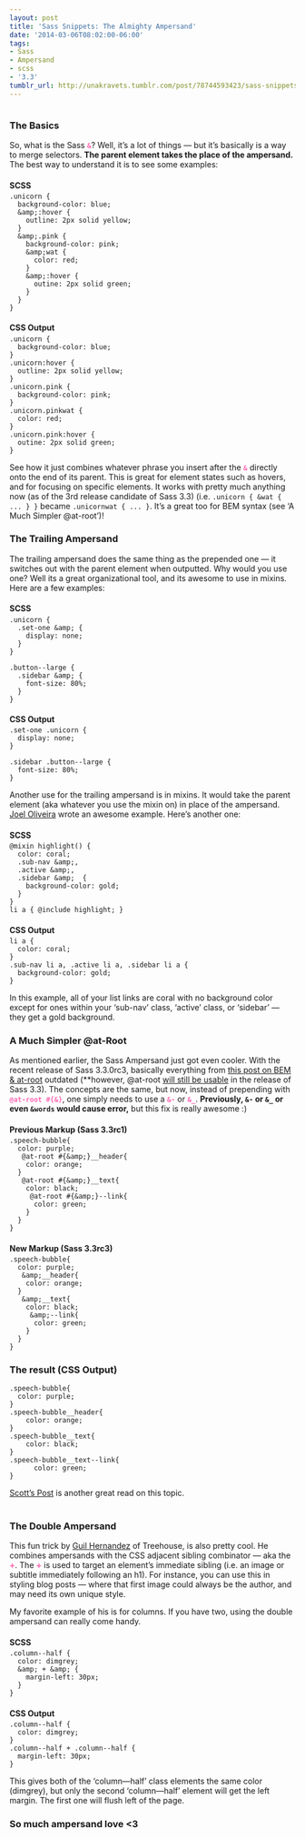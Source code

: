 ```yaml
---
layout: post
title: 'Sass Snippets: The Almighty Ampersand'
date: '2014-03-06T08:02:00-06:00'
tags:
- Sass
- Ampersand
- scss
- '3.3'
tumblr_url: http://unakravets.tumblr.com/post/78744593423/sass-snippets-the-almighty-ampersand
---
```

<p><img src="https://31.media.tumblr.com/2adcb547462d0c1332af3030ccda9f2d/tumblr_inline_n3tqzrPLlI1rk3ey5.gif" alt=""/></p>

<p><style>h4 {
margin-bottom: -0.7em;
}</style></p>

<h3>The Basics</h3>

<p>So, what is the Sass <code style="color:hotpink; font-weight:800">&amp;</code>? Well, it&#8217;s a lot of things &#8212; but it&#8217;s basically is a way to merge selectors. <strong>The parent element takes the place of the ampersand.</strong> The best way to understand it is to see some examples:</p>

<h4>SCSS</h4>

```
.unicorn {
  background-color: blue;
  &amp;:hover {
    outline: 2px solid yellow;
  }
  &amp;.pink {
    background-color: pink;
    &amp;wat {
      color: red;
    }
    &amp;:hover {
      outine: 2px solid green;
    }
  }
}
```



<h4>CSS Output</h4>

```
.unicorn {
  background-color: blue;
}
.unicorn:hover {
  outline: 2px solid yellow;
}
.unicorn.pink {
  background-color: pink;
}
.unicorn.pinkwat {
  color: red;
}
.unicorn.pink:hover {
  outine: 2px solid green;
}
```



<p>See how it just combines whatever phrase you insert after the <code style="color:hotpink; font-weight:800">&amp;</code> directly onto the end of its parent. This is great for element states such as hovers, and for focusing on specific elements. It works with pretty much anything now (as of the 3rd release candidate of Sass 3.3) (i.e. <code>.unicorn { &amp;wat { ... } }</code> became  <code>.unicornwat { ... }</code>. It&#8217;s a great too for BEM syntax (see &#8216;A Much Simpler @at-root&#8217;)!</p>

<h3>The Trailing Ampersand</h3>

<p>The trailing ampersand does the same thing as the prepended one &#8212; it switches out with the parent element when outputted. Why would you use one? Well its a great organizational tool, and its awesome to use in mixins. Here are a few examples:</p>

<h4>SCSS</h4>

```
.unicorn {
  .set-one &amp; {
    display: none;
  }
}

.button--large {
  .sidebar &amp; {
    font-size: 80%;
  }
}
```



<h4>CSS Output</h4>

```
.set-one .unicorn {
  display: none;
}

.sidebar .button--large {
  font-size: 80%;
}
```



<p>Another use for the trailing ampersand is in mixins. It would take the parent element (aka whatever you use the mixin on) in place of the ampersand. <a href="http://www.joeloliveira.com/2011/06/28/the-ampersand-a-killer-sass-feature/" target="_blank">Joel Oliveira</a> wrote an awesome example. Here&#8217;s another one:</p>

<h4>SCSS</h4>

```
@mixin highlight() {
  color: coral;
  .sub-nav &amp;, 
  .active &amp;, 
  .sidebar &amp;  {
    background-color: gold; 
  }
}
li a { @include highlight; }
```


<h4>CSS Output</h4>

```
li a {
  color: coral;
}
.sub-nav li a, .active li a, .sidebar li a {
  background-color: gold;
}
```



<p>In this example, all of your list links are coral with no background color except for ones within your &#8216;sub-nav&#8217; class, &#8216;active&#8217; class, or &#8216;sidebar&#8217; &#8212; they get a gold background.</p>

<h3>A Much Simpler @at-Root</h3>

<p>As mentioned earlier, the Sass Ampersand just got even cooler. With the recent release of Sass 3.3.0rc3, basically everything from <a href="http://blog.unakravets.com/post/64113156740/" target="_blank">this post on BEM &amp; at-root</a> outdated (**however, @at-root <a href="http://nex3.roughdraft.io/8050187" target="_blank"> will still be usable</a> in the release of Sass 3.3). The concepts are the same, but now, instead of prepending with <code style="color:hotpink; font-weight:800">@at-root #{&amp;}</code>, one simply needs to use a <code style="color:hotpink; font-weight:800">&amp;-</code> or <code style="color:hotpink; font-weight:800">&amp;_</code>. <strong>Previously, <code>&amp;-</code> or <code>&amp;_</code> or even <code>&amp;words</code> would cause error,</strong>  but this fix is really awesome :)</p>

<h4> Previous Markup (Sass 3.3rc1) </h4>

```
.speech-bubble{
  color: purple;
   @at-root #{&amp;}__header{
    color: orange;
  }
   @at-root #{&amp;}__text{
    color: black;
     @at-root #{&amp;}--link{
      color: green;
    }
  }
}
```

<h4> New Markup (Sass 3.3rc3) </h4>

```
.speech-bubble{
  color: purple;
   &amp;__header{
    color: orange;
  }
   &amp;__text{
    color: black;
     &amp;--link{
      color: green;
    }
  }
}
```

<h3> The result (CSS Output) </h3>

```
.speech-bubble{
  color: purple; 
}
.speech-bubble__header{
    color: orange; 
}
.speech-bubble__text{
    color: black; 
}
.speech-bubble__text--link{
      color: green; 
}
```

<p><a href="http://www.alwaystwisted.com/post.php?s=2014-02-27-even-easier-bem-ing-with-sass-33" target="_blank">Scott&#8217;s Post</a> is another great read on this topic.
<br/><br/></p>

<h3>The Double Ampersand</h3>

<p>This fun trick by <a href="http://blog.teamtreehouse.com/sass-tip-double-ampersand-selector" target="_blank">Guil Hernandez</a> of Treehouse, is also pretty cool. He combines ampersands with the CSS adjacent sibling combinator &#8212; aka the <span style="color:hotpink; font-weight:800">+</span>. The <span style="color:hotpink; font-weight:800">+</span> is used to target an element’s immediate sibling (i.e. an image or subtitle immediately following an h1). For instance, you can use this in styling blog posts &#8212; where that first image could always be the author, and may need its own unique style.</p>

<p>My favorite example of his is for columns. If you have two, using the double ampersand can really come handy.</p>

<h4>SCSS</h4>

```
.column--half {
  color: dimgrey;
  &amp; + &amp; {
    margin-left: 30px;
  }
}
```


<h4>CSS Output </h4>

```
.column--half {
  color: dimgrey;
}
.column--half + .column--half {
  margin-left: 30px;
}
```


<p>This gives both of the &#8216;column&#8212;half&#8217; class elements the same color (dimgrey), but only the second &#8216;column&#8212;half&#8217; element will get the left margin. The first one will flush left of the page.</p>

<h3>So much ampersand love &lt;3</h3>
